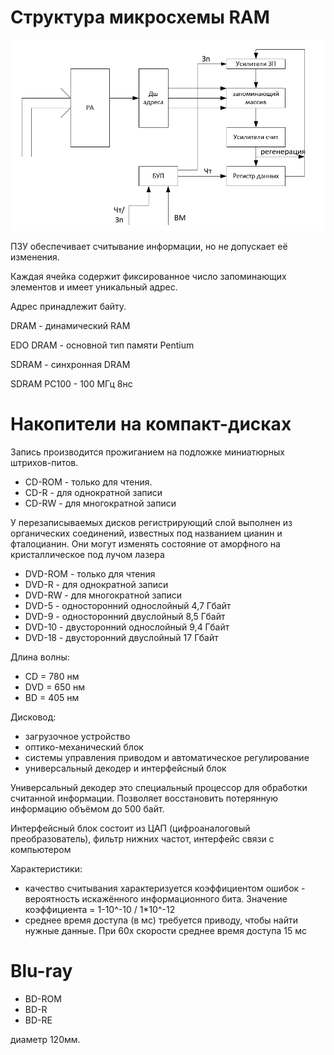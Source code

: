 # Структура микросхемы RAM

![image](./img/01-10-2022.png)

ПЗУ обеспечивает считывание информации, но не допускает её изменения.

Каждая ячейка содержит фиксированное число запоминающих элементов и имеет уникальный адрес.

Адрес принадлежит байту.

DRAM - динамический RAM

EDO DRAM - основной тип памяти Pentium

SDRAM - синхронная DRAM

SDRAM PC100 - 100 МГц 8нс

# Накопители на компакт-дисках

Запись производится прожиганием на подложке миниатюрных штрихов-питов.

- CD-ROM - только для чтения.
- CD-R - для однократной записи
- CD-RW - для многократной записи

У перезаписываемых дисков регистрирующий слой выполнен из органических соединений, известных под названием цианин и фталоцианин. Они могут изменять состояние от аморфного на кристаллическое под лучом лазера

- DVD-ROM - только для чтения
- DVD-R - для однократной записи
- DVD-RW - для многократной записи
- DVD-5 - односторонний однослойный 4,7 Гбайт
- DVD-9 - односторонний двуслойный 8,5 Гбайт
- DVD-10 - двусторонний однослойный 9,4 Гбайт
- DVD-18 - двусторонний двуслойный 17 Гбайт

Длина волны:

- CD = 780 нм
- DVD = 650 нм
- BD = 405 нм

Дисковод:

- загрузочное устройство
- оптико-механический блок
- системы управления приводом и автоматическое регулирование
- универсальный декодер и интерфейсный блок

Универсальный декодер это специальный процессор для обработки считанной информации. Позволяет восстановить потерянную информацию объёмом до 500 байт.

Интерфейсный блок состоит из ЦАП (цифроаналоговый преобразователь), фильтр нижних частот, интерфейс связи с компьютером

Характеристики:

- качество считывания характеризуется коэффициентом ошибок - вероятность искажённого информационного бита. Значение коэффициента = 1-10^-10 / 1\*10^-12
- среднее время доступа (в мс) требуется приводу, чтобы найти нужные данные. При 60х скорости среднее время доступа 15 мс

# Blu-ray

- BD-ROM
- BD-R
- BD-RE

диаметр 120мм.
